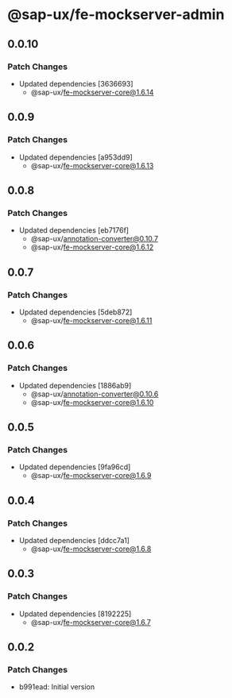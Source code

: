 # @sap-ux/fe-mockserver-admin

## 0.0.10

### Patch Changes

-   Updated dependencies [3636693]
    -   @sap-ux/fe-mockserver-core@1.6.14

## 0.0.9

### Patch Changes

-   Updated dependencies [a953dd9]
    -   @sap-ux/fe-mockserver-core@1.6.13

## 0.0.8

### Patch Changes

-   Updated dependencies [eb7176f]
    -   @sap-ux/annotation-converter@0.10.7
    -   @sap-ux/fe-mockserver-core@1.6.12

## 0.0.7

### Patch Changes

-   Updated dependencies [5deb872]
    -   @sap-ux/fe-mockserver-core@1.6.11

## 0.0.6

### Patch Changes

-   Updated dependencies [1886ab9]
    -   @sap-ux/annotation-converter@0.10.6
    -   @sap-ux/fe-mockserver-core@1.6.10

## 0.0.5

### Patch Changes

-   Updated dependencies [9fa96cd]
    -   @sap-ux/fe-mockserver-core@1.6.9

## 0.0.4

### Patch Changes

-   Updated dependencies [ddcc7a1]
    -   @sap-ux/fe-mockserver-core@1.6.8

## 0.0.3

### Patch Changes

-   Updated dependencies [8192225]
    -   @sap-ux/fe-mockserver-core@1.6.7

## 0.0.2

### Patch Changes

-   b991ead: Initial version
